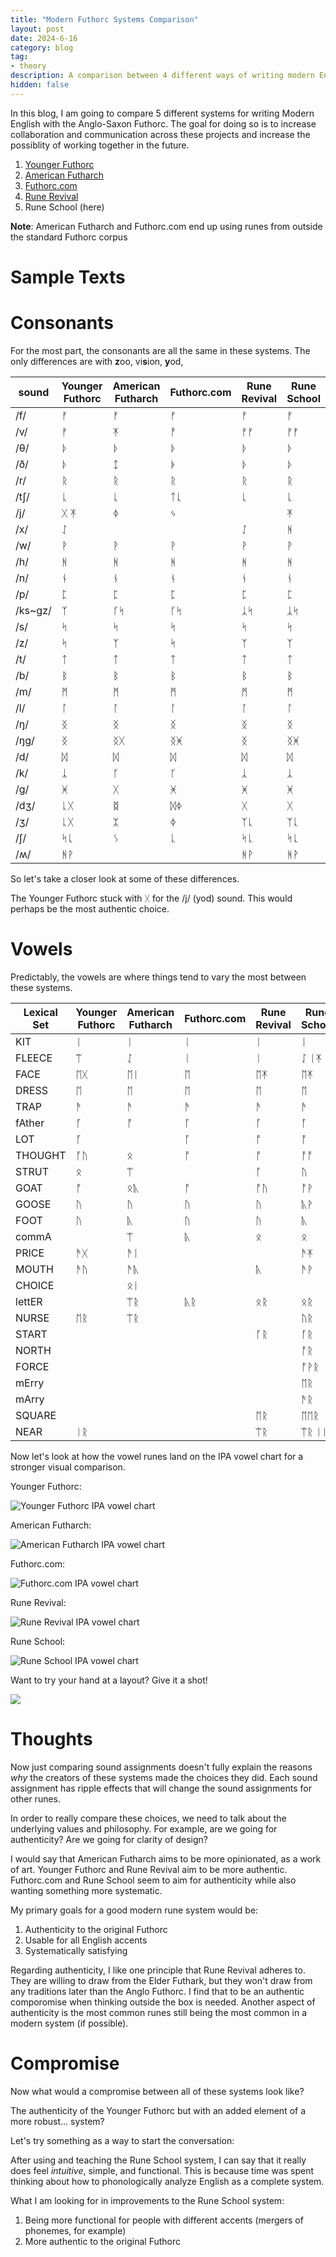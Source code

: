 ```yaml
---
title: "Modern Futhorc Systems Comparison"
layout: post
date: 2024-6-16
category: blog
tag:
- theory
description: A comparison between 4 different ways of writing modern English with Anglo-Saxon Futhorc runes
hidden: false
---
```


In this blog, I am going to compare 5 different systems for writing Modern English with the Anglo-Saxon Futhorc. The goal for doing so is to increase collaboration and communication across these projects and increase the possiblity of working together in the future.

1. [Younger Futhorc](https://anglisc.miraheze.org/wiki/Younger_Futhorc)
2. [American Futharch](https://americanfutharch.com/)
3. [Futhorc.com](http://futhorc.com/about.htm)
4. [Rune Revival](https://runerevival.online/)
5. Rune School (here)

**Note**: American Futharch and Futhorc.com end up using runes from outside the standard Futhorc corpus

# Sample Texts



# Consonants

For the most part, the consonants are all the same in these systems. The only differences are with **z**oo, vi**s**ion, **y**od, 

| sound | Younger Futhorc | American Futharch | Futhorc.com | Rune Revival | Rune School |
| --- | --- | --- | --- | --- | --- |
| /f/ | ᚠ | ᚠ | ᚠ | ᚠ | ᚠ |
| /v/ | ᚠ | ᛡ | ᚡ | ᚠ‍ᚠ | ᚠ‍ᚠ |
| /θ/ | ᚦ | ᚦ | ᚦ | ᚦ | ᚦ |
| /ð/ | ᚦ | ᛨ | ᚧ | ᚦ | ᚦ |
| /r/ | ᚱ | ᚱ | ᚱ | ᚱ | ᚱ |
| /tʃ/ | ᚳ | ᚳ | ᛏᚳ | ᚳ | ᚳ |
| /j/ | ᚷ ᛡ | ᛄ | ᛃ |  | ᛡ |
| /x/ | ᛇ |  |  | ᛇ | ᚻ |
| /w/ | ᚹ | ᚹ | ᚹ | ᚹ | ᚹ |
| /h/ | ᚻ | ᚻ | ᚻ | ᚻ | ᚻ |
| /n/ | ᚾ | ᚾ | ᚾ | ᚾ | ᚾ |
| /p/ | ᛈ | ᛈ | ᛈ | ᛈ | ᛈ |
| /ks~gz/ | ᛉ | ᚴᛋ | ᚴᛋ | ᛣᛋ | ᛣᛋ |
| /s/ | ᛋ | ᛋ | ᛋ | ᛋ | ᛋ |
| /z/ | ᛋ | ᛉ | ᛋ | ᛉ | ᛉ |
| /t/ | ᛏ | ᛏ | ᛏ | ᛏ | ᛏ |
| /b/ | ᛒ | ᛒ | ᛒ | ᛒ | ᛒ |
| /m/ | ᛗ | ᛗ | ᛗ | ᛗ | ᛗ |
| /l/ | ᛚ | ᛚ | ᛚ | ᛚ | ᛚ |
| /ŋ/ | ᛝ | ᛝ | ᛝ | ᛝ | ᛝ |
| /ŋg/ | ᛝ | ᛝᚷ | ᛝᚸ | ᛝ | ᛝᚸ |
| /d/ | ᛞ | ᛞ | ᛞ | ᛞ | ᛞ |
| /k/ | ᛣ | ᚴ | ᚴ | ᛣ | ᛣ |
| /g/ | ᚸ | ᚷ | ᚸ | ᚸ | ᚸ |
| /dʒ/ | ᚳᚷ | ᛥ | ᛞᛄ | ᚷ | ᚷ |
| /ʒ/ | ᚳᚷ | ᛯ | ᛄ | ᛉᚳ | ᛉᚳ |
| /ʃ/ | ᛋᚳ | ᛊ | ᚳ | ᛋᚳ | ᛋᚳ |
| /ʍ/ | ᚻᚹ |  |  | ᚻᚹ | ᚻᚹ |

So let's take a closer look at some of these differences. 

The Younger Futhorc stuck with ᚷ for the /j/ (yod) sound. This would perhaps be the most authentic choice.

# Vowels

Predictably, the vowels are where things tend to vary the most between these systems.

| Lexical Set | Younger Futhorc | American Futharch | Futhorc.com | Rune Revival | Rune School |
| --- | --- | --- | --- | --- | --- |
| KIT | ᛁ | ᛁ | ᛁ | ᛁ | ᛁ |
| FLEECE | ᛠ | ᛇ | ᛁ | ᛁ | ᛇ ᛁᛡ |
| FACE | ᛖᚷ | ᛖᛁ | ᛖ | ᛖᛡ | ᛖᛡ |
| DRESS | ᛖ | ᛖ | ᛖ | ᛖ | ᛖ |
| TRAP | ᚫ | ᚫ | ᚫ | ᚫ | ᚫ |
| fAther | ᚪ | ᚩ | ᚪ | ᚪ | ᚪ |
| LOT | ᚪ |  | ᚪ | ᚩ | ᚩ |
| THOUGHT | ᚪᚢ | ᛟ | ᚩ | ᚩ | ᚩᚩ |
| STRUT | ᛟ | ᛠ |  | ᚪ | ᚢ |
| GOAT | ᚩ | ᛟᚣ | ᚩ | ᚩᚢ | ᚩᚹ |
| GOOSE | ᚢ | ᚢ | ᚢ | ᚢ | ᚣᚹ |
| FOOT | ᚢ | ᚣ | ᚢ | ᚢ | ᚣ |
| commA |  | ᛠ | ᚣ | ᛟ | ᛟ |
| PRICE | ᚫᚷ | ᚫᛁ |  |  | ᚫᛡ |
| MOUTH | ᚫᚢ | ᚫᚣ |  | ᚣ | ᚫᚹ |
| CHOICE |  | ᛟᛁ | |    |  |
| lettER |  | ᛠᚱ | ᚣᚱ | ᛟᚱ | ᛟᚱ |
| NURSE | ᛖᚱ | ᛠᚱ |  |  | ᚢᚱ |
| START |  |  |  | ᚪᚱ | ᚪᚱ |
| NORTH |  |  |  |  | ᚩᚱ |
| FORCE |  |  |  |  | ᚩᚹᚱ |
| mErry |  |  |  |  | ᛖᚱ |
| mArry |  |  |  |  | ᚫᚱ |
| SQUARE |  |  |  | ᛖᚱ | ᛖᛖᚱ |
| NEAR | ᛁᚱ |  |  | ᛠᚱ | ᛠᚱ ᛁᛁᚱ |

Now let's look at how the vowel runes land on the IPA vowel chart for a stronger visual comparison.

Younger Futhorc:

![Younger Futhorc IPA vowel chart](assets/images/YoungerFuthorcIPAchart.png)

American Futharch:

![American Futharch IPA vowel chart](assets/images/AmericanFutharchIPAchart.png)

Futhorc.com:

![Futhorc.com IPA vowel chart](assets/images/FuthorcdotcomIPAchart.png)

Rune Revival:

![Rune Revival IPA vowel chart](assets/images/RuneRevivalIPAchart.png)

Rune School:

![Rune School IPA vowel chart](assets/images/RuneSchoolIPAchart.png)

Want to try your hand at a layout? Give it a shot!

![](assets/images/BlankComparisonIPAchart.png)

# Thoughts

Now just comparing sound assignments doesn't fully explain the reasons *why* the creators of these systems made the choices they did. Each sound assignment has ripple effects that will change the sound assignments for other runes.

In order to really compare these choices, we need to talk about the underlying values and philosophy. For example, are we going for authenticity? Are we going for clarity of design?

I would say that American Futharch aims to be more opinionated, as a work of art. Younger Futhorc and Rune Revival aim to be more authentic. Futhorc.com and Rune School seem to aim for authenticity while also wanting something more systematic.

My primary goals for a good modern rune system would be:

1. Authenticity to the original Futhorc
2. Usable for all English accents
3. Systematically satisfying

Regarding authenticity, I like one principle that Rune Revival adheres to. They are willing to draw from the Elder Futhark, but they won't draw from any traditions later than the Anglo Futhorc. I find that to be an authentic comporomise when thinking outside the box is needed. Another aspect of authenticity is the most common runes still being the most common in a modern system (if possible). 
# Compromise

Now what would a compromise between all of these systems look like?

The authenticity of the Younger Futhorc but with an added element of a more robust... system? 

Let's try something as a way to start the conversation:

After using and teaching the Rune School system, I can say that it really does feel *intuitive*, simple, and functional. This is because time was spent thinking about how to phonologically analyze English as a complete system. 

What I am looking for in improvements to the Rune School system:

1. Being more functional for people with different accents (mergers of phonemes, for example)
2. More authentic to the original Futhorc

